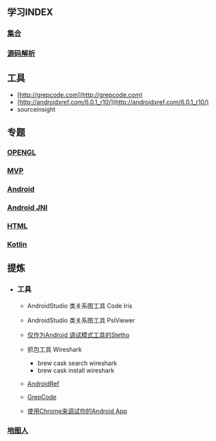 ## 学习INDEX

### [集合](集合.md)


### [源码解析](源码解析.md)

## 工具
* [http://grepcode.com](http://grepcode.com)
* [http://androidxref.com/6.0.1_r10/](http://androidxref.com/6.0.1_r10/)
* sourceinsight


## 专题

### [OPENGL](openGL/opengl.md)

### [MVP](mvp.md)

### [Android](Android.md)

### [Android JNI](Android_JNI.md)
### [HTML](HTML.md)

### [Kotlin](Kotlin.md)
## 提炼
* ### 工具	
	* AndroidStudio 类关系图工具 Code Iris
 	* AndroidStudio 类关系图工具 PsiViewer
	* [仅作为Android 调试模式工具的Stetho](http://wiki.jikexueyuan.com/project/android-weekly/issue-146/stetho-android-debug-builds-only.html)
	* 抓包工具 Wireshark 
		* brew cask search wireshark
		* brew cask install wireshark	
	* [AndroidRef](http://androidxref.com/6.0.1_r10/)
	* [GrepCode](http://grepcode.com/file/repository.grepcode.com/java/ext/com.google.android/android/5.1.1_r1/android/view/animation/Animation.java#Animation)

	* [使用Chrome来调试你的Android App](http://stormzhang.com/android/2015/03/05/android-debug-use-chrome/)

### [地图人](地图人.md)



